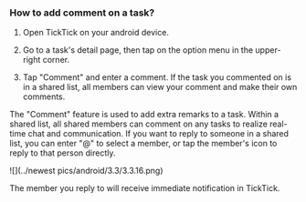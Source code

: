 ### How to add comment on a task?

1. Open TickTick on your android device.

2. Go to a task's detail page, then tap on the option menu in the upper-right corner.

3. Tap "Comment" and enter a comment. If the task you commented on is in a shared list, all members can view your comment and make their own comments.

The "Comment" feature is used to add extra remarks to a task. Within a shared list, all shared members can comment on any tasks to realize real-time chat and communication. If you want to reply to someone in a shared list, you can enter "@" to select a member, or tap the member's icon to reply to that person directly.

![](../newest pics/android/3.3/3.3.16.png)

The member you reply to will receive immediate notification in TickTick.


